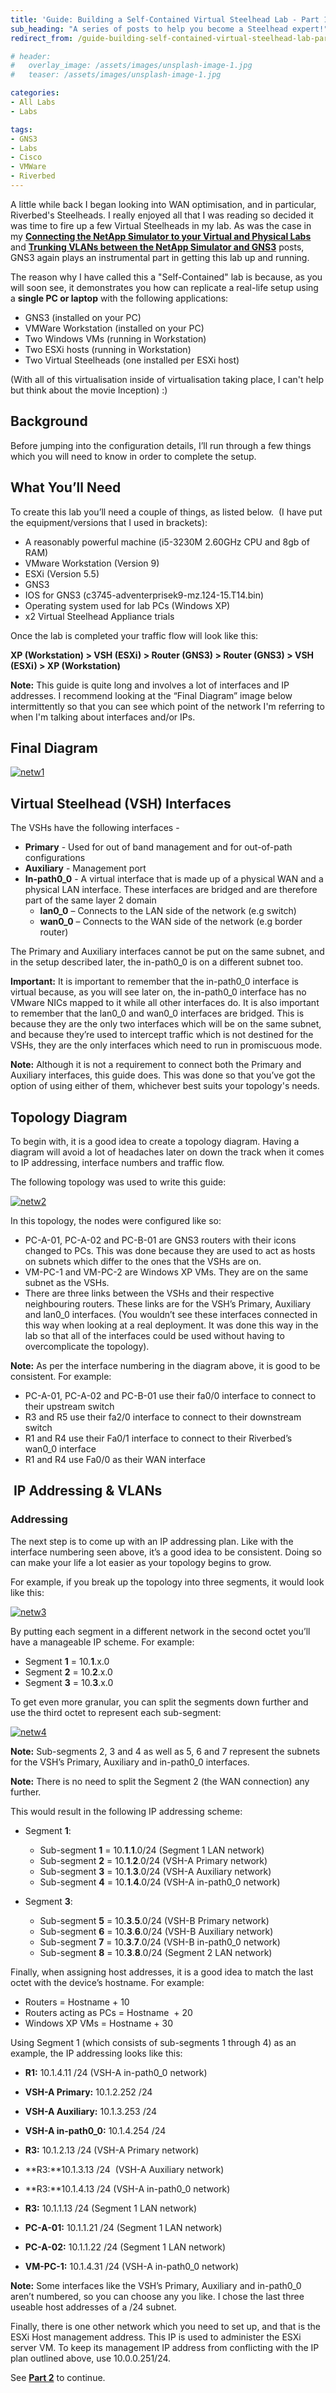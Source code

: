 ```yaml
---
title: 'Guide: Building a Self-Contained Virtual Steelhead Lab - Part 1'
sub_heading: "A series of posts to help you become a Steelhead expert!"
redirect_from: /guide-building-self-contained-virtual-steelhead-lab-part-1/

# header:
#   overlay_image: /assets/images/unsplash-image-1.jpg
#   teaser: /assets/images/unsplash-image-1.jpg

categories:
- All Labs
- Labs

tags:
- GNS3
- Labs
- Cisco
- VMWare
- Riverbed
---
```

A little while back I began looking into WAN optimisation, and in particular, Riverbed's Steelheads. I really enjoyed all that I was reading so decided it was time to fire up a few Virtual Steelheads in my lab. As was the case in my [**Connecting the NetApp Simulator to your Virtual and Physical Labs**](/connecting-netapp-simulator-virtual-physical-labs/ "Connecting the NetApp Simulator to your Virtual and Physical Labs") and [**Trunking VLANs between the NetApp Simulator and GNS3**](/trunking-vlans-netapp-simulator-gns3/ "Trunking VLANs between the NetApp Simulator and GNS3") posts, GNS3 again plays an instrumental part in getting this lab up and running.

The reason why I have called this a "Self-Contained" lab is because, as you will soon see, it demonstrates you how can replicate a real-life setup using a **single PC or laptop** with the following applications:

*   GNS3 (installed on your PC)
*   VMWare Workstation (installed on your PC)
*   Two Windows VMs (running in Workstation)
*   Two ESXi hosts (running in Workstation)
*   Two Virtual Steelheads (one installed per ESXi host)

(With all of this virtualisation inside of virtualisation taking place, I can't help but think about the movie Inception) :)

## Background

Before jumping into the configuration details, I’ll run through a few things which you will need to know in order to complete the setup.

## What You’ll Need

To create this lab you’ll need a couple of things, as listed below.  (I have put the equipment/versions that I used in brackets):

*   A reasonably powerful machine (i5-3230M 2.60GHz CPU and 8gb of RAM)
*   VMware Workstation (Version 9)
*   ESXi (Version 5.5)
*   GNS3
*   IOS for GNS3 (c3745-adventerprisek9-mz.124-15.T14.bin)
*   Operating system used for lab PCs (Windows XP)
*   x2 Virtual Steelhead Appliance trials

Once the lab is completed your traffic flow will look like this:

**XP (Workstation) > VSH (ESXi) > Router (GNS3) > Router (GNS3) > VSH (ESXi) > XP (Workstation)**

**Note:** This guide is quite long and involves a lot of interfaces and IP addresses. I recommend looking at the “Final Diagram” image below intermittently so that you can see which point of the network I'm referring to when I'm talking about interfaces and/or IPs.

## Final Diagram

[![netw1](/assets/2015/01/netw12.png)](/assets/2015/01/netw12.png)

## Virtual Steelhead (VSH) Interfaces

The VSHs have the following interfaces -

*   **Primary** - Used for out of band management and for out-of-path configurations
*   **Auxiliary** - Management port
*   **In-path0_0** - A virtual interface that is made up of a physical WAN and a physical LAN interface. These interfaces are bridged and are therefore part of the same layer 2 domain
    *   **lan0_0** – Connects to the LAN side of the network (e.g switch)
    *   **wan0_0** – Connects to the WAN side of the network (e.g border router)

The Primary and Auxiliary interfaces cannot be put on the same subnet, and in the setup described later, the in-path0_0 is on a different subnet too.

**Important:** It is important to remember that the in-path0_0 interface is virtual because, as you will see later on, the in-path0_0 interface has no VMware NICs mapped to it while all other interfaces do. It is also important to remember that the lan0_0 and wan0_0 interfaces are bridged. This is because they are the only two interfaces which will be on the same subnet, and because they’re used to intercept traffic which is not destined for the VSHs, they are the only interfaces which need to run in promiscuous mode.

**Note:** Although it is not a requirement to connect both the Primary and Auxiliary interfaces, this guide does. This was done so that you’ve got the option of using either of them, whichever best suits your topology's needs.

## Topology Diagram

To begin with, it is a good idea to create a topology diagram. Having a diagram will avoid a lot of headaches later on down the track when it comes to IP addressing, interface numbers and traffic flow.

The following topology was used to write this guide:

[![netw2](/assets/2015/01/netw22.png)](/assets/2015/01/netw22.png)

In this topology, the nodes were configured like so:

*   PC-A-01, PC-A-02 and PC-B-01 are GNS3 routers with their icons changed to PCs. This was done because they are used to act as hosts on subnets which differ to the ones that the VSHs are on.
*   VM-PC-1 and VM-PC-2 are Windows XP VMs. They are on the same subnet as the VSHs.
*   There are three links between the VSHs and their respective neighbouring routers. These links are for the VSH’s Primary, Auxiliary and lan0_0 interfaces. (You wouldn’t see these interfaces connected in this way when looking at a real deployment. It was done this way in the lab so that all of the interfaces could be used without having to overcomplicate the topology).

**Note:** As per the interface numbering in the diagram above, it is good to be consistent. For example:

*   PC-A-01, PC-A-02 and PC-B-01 use their fa0/0 interface to connect to their upstream switch
*   R3 and R5 use their fa2/0 interface to connect to their downstream switch
*   R1 and R4 use their Fa0/1 interface to connect to their Riverbed’s wan0_0 interface
*   R1 and R4 use Fa0/0 as their WAN interface

##  IP Addressing & VLANs
### Addressing

The next step is to come up with an IP addressing plan. Like with the interface numbering seen above, it’s a good idea to be consistent. Doing so can make your life a lot easier as your topology begins to grow.

For example, if you break up the topology into three segments, it would look like this:

[![netw3](/assets/2015/01/netw32.png)](/assets/2015/01/netw32.png)

By putting each segment in a different network in the second octet you’ll have a manageable IP scheme. For example:

*   Segment **1** = 10.**1**.x.0
*   Segment **2** = 10.**2**.x.0
*   Segment **3** = 10.**3**.x.0

To get even more granular, you can split the segments down further and use the third octet to represent each sub-segment:

[![netw4](/assets/2015/01/netw42.png)](/assets/2015/01/netw42.png)

**Note:** Sub-segments 2, 3 and 4 as well as 5, 6 and 7 represent the subnets for the VSH’s Primary, Auxiliary and in-path0_0 interfaces.

**Note:** There is no need to split the Segment 2 (the WAN connection) any further.

This would result in the following IP addressing scheme:

*   Segment **1**:
    *   Sub-segment **1** = 10.**1**.**1**.0/24 (Segment 1 LAN network)
    *   Sub-segment **2** = 10.**1**.**2**.0/24 (VSH-A Primary network)
    *   Sub-segment **3** = 10.**1**.**3**.0/24 (VSH-A Auxiliary network)
    *   Sub-segment **4** = 10.**1**.**4**.0/24 (VSH-A in-path0_0 network)

*   Segment **3**:
    *   Sub-segment **5** = 10.**3**.**5**.0/24 (VSH-B Primary network)
    *   Sub-segment **6** = 10.**3**.**6**.0/24 (VSH-B Auxiliary network)
    *   Sub-segment **7** = 10.**3**.**7**.0/24 (VSH-B in-path0_0 network)
    *   Sub-segment **8** = 10.**3**.**8**.0/24 (Segment 2 LAN network)

Finally, when assigning host addresses, it is a good idea to match the last octet with the device’s hostname. For example:

*   Routers = Hostname + 10
*   Routers acting as PCs = Hostname  + 20
*   Windows XP VMs = Hostname + 30

Using Segment 1 (which consists of sub-segments 1 through 4) as an example, the IP addressing looks like this:

*   **R1:** 10.1.4.11 /24 (VSH-A in-path0_0 network)

*   **VSH-A Primary:** 10.1.2.252 /24
*   **VSH-A Auxiliary:** 10.1.3.253 /24
*   **VSH-A in-path0_0:** 10.1.4.254 /24

*   **R3:** 10.1.2.13 /24 (VSH-A Primary network)
*   **R3:**10.1.3.13 /24  (VSH-A Auxiliary network)
*   **R3:**10.1.4.13 /24 (VSH-A in-path0_0 network)
*   **R3:** 10.1.1.13 /24 (Segment 1 LAN network)

*   **PC-A-01:** 10.1.1.21 /24 (Segment 1 LAN network)
*   **PC-A-02:** 10.1.1.22 /24 (Segment 1 LAN network)

*   **VM-PC-1:** 10.1.4.31 /24 (VSH-A in-path0_0 network)

**Note:** Some interfaces like the VSH’s Primary, Auxiliary and in-path0_0 aren’t numbered, so you can choose any you like. I chose the last three useable host addresses of a /24 subnet.

Finally, there is one other network which you need to set up, and that is the ESXi Host management address. This IP is used to administer the ESXi server VM. To keep its management IP address from conflicting with the IP plan outlined above, use 10.0.0.251/24.

See [**Part 2**](/guide-building-self-contained-virtual-steelhead-lab-part-2/ "Guide: Building a Self-Contained Virtual Steelhead Lab – Part 2") to continue.